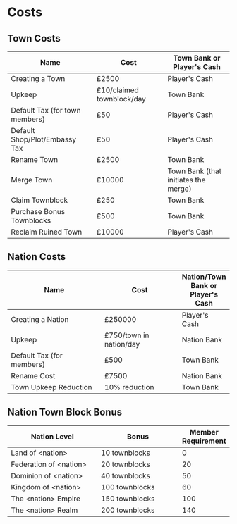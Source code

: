 # Costs

## Town Costs

| Name                           | Cost                      | Town Bank or Player's Cash           |
| ------------------------------ | ------------------------- | ------------------------------------ |
| Creating a Town                | £2500                     | Player's Cash                        |
| Upkeep                         | £10/claimed townblock/day | Town Bank                            |
| Default Tax (for town members) | £50                       | Player's Cash                        |
| Default Shop/Plot/Embassy Tax  | £50                       | Player's Cash                        |
| Rename Town                    | £2500                     | Town Bank                            |
| Merge Town                     | £10000                    | Town Bank (that initiates the merge) |
| Claim Townblock                | £250                      | Town Bank                            |
| Purchase Bonus Townblocks      | £500                      | Town Bank                            |
| Reclaim Ruined Town            | £10000                    | Player's Cash                        |

## Nation Costs

<table><thead><tr><th width="248">Name</th><th width="192.33333333333331">Cost</th><th>Nation/Town Bank or Player's Cash</th></tr></thead><tbody><tr><td>Creating a Nation</td><td>£250000</td><td>Player's Cash</td></tr><tr><td>Upkeep</td><td>£750/town in nation/day</td><td>Nation Bank</td></tr><tr><td>Default Tax (for members)</td><td>£500</td><td>Town Bank</td></tr><tr><td>Rename Cost</td><td>£7500</td><td>Nation Bank</td></tr><tr><td>Town Upkeep Reduction</td><td>10% reduction</td><td>Town Bank</td></tr></tbody></table>

## Nation Town Block Bonus

<table><thead><tr><th width="248">Nation Level</th><th width="213.33333333333331">Bonus</th><th>Member Requirement</th></tr></thead><tbody><tr><td>Land of &#x3C;nation></td><td>10 townblocks</td><td>0</td></tr><tr><td>Federation of &#x3C;nation></td><td>20 townblocks</td><td>20</td></tr><tr><td>Dominion of &#x3C;nation></td><td>40 townblocks</td><td>50</td></tr><tr><td>Kingdom of &#x3C;nation></td><td>100 townblocks</td><td>60</td></tr><tr><td>The &#x3C;nation> Empire</td><td>150 townblocks</td><td>100</td></tr><tr><td>The &#x3C;nation> Realm</td><td>200 townblocks</td><td>140</td></tr></tbody></table>
